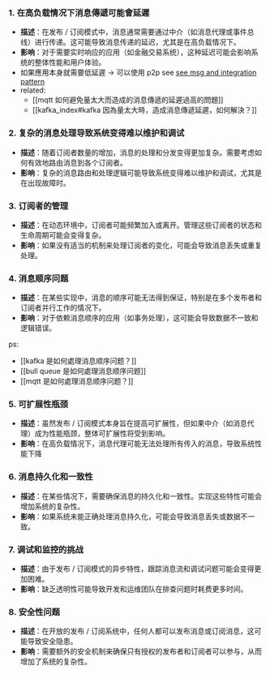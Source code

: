
### 1. **在高负载情况下消息傳遞可能會延遲**
- **描述**：在发布 / 订阅模式中，消息通常需要通过中介（如消息代理或事件总线）进行传递。这可能导致消息传递的延迟，尤其是在高负载情况下。
- **影响**：对于需要实时响应的应用（如金融交易系统），这种延迟可能会影响系统的整体性能和用户体验。
- 如果應用本身就需要低延遲 -> 可以使用 p2p see [see msg and integration pattern](https://www.notion.so/nture4388/nodeJS_design_pattern_book-f1a5791080ef48a5a736a13182bd04e1?pvs=4#170548d5288b46b0addbe68b77e60a0f)
- related: 
	- [[mqtt 如何避免量太大而造成的消息傳遞的延遲過高的問題]]
	- [[kafka_index#kafka 因為量太大時，造成消息傳遞延遲，如何解決？]]


### 2. **复杂的消息处理**导致系统变得难以维护和调试

- **描述**：随着订阅者数量的增加，消息的处理和分发变得更加复杂。需要考虑如何有效地路由消息到各个订阅者。
- **影响**：复杂的消息路由和处理逻辑可能导致系统变得难以维护和调试，尤其是在出现故障时。

### 3. **订阅者的管理**

- **描述**：在动态环境中，订阅者可能频繁加入或离开。管理这些订阅者的状态和生命周期可能会变得复杂。
- **影响**：如果没有适当的机制来处理订阅者的变化，可能会导致消息丢失或重复处理。

### 4. **消息顺序问题**

- **描述**：在某些实现中，消息的顺序可能无法得到保证，特别是在多个发布者和订阅者并行工作的情况下。
- **影响**：对于依赖消息顺序的应用（如事务处理），这可能会导致数据不一致和逻辑错误。

ps:
- [[kafka 是如何處理消息顺序问题？]]
- [[bull queue 是如何處理消息顺序问题]]
- [[mqtt 是如何處理消息顺序问题？]]

### 5. **可扩展性瓶颈**

- **描述**：虽然发布 / 订阅模式本身旨在提高可扩展性，但如果中介（如消息代理）成为性能瓶颈，整体可扩展性将受到影响。
- **影响**：在高负载情况下，消息代理可能无法处理所有传入的消息，导致系统性能下降

### 6. **消息持久化和一致性**

- **描述**：在某些情况下，需要确保消息的持久化和一致性。实现这些特性可能会增加系统的复杂性。
- **影响**：如果系统未能正确处理消息持久化，可能会导致消息丢失或数据不一致。

### 7. **调试和监控的挑战**

- **描述**：由于发布 / 订阅模式的异步特性，跟踪消息流和调试问题可能会变得更加困难。
- **影响**：缺乏透明性可能导致开发和运维团队在排查问题时耗费更多时间。

### 8. **安全性问题**

- **描述**：在开放的发布 / 订阅系统中，任何人都可以发布消息或订阅消息，这可能导致安全隐患。
- **影响**：需要额外的安全机制来确保只有授权的发布者和订阅者可以参与，从而增加了系统的复杂性。